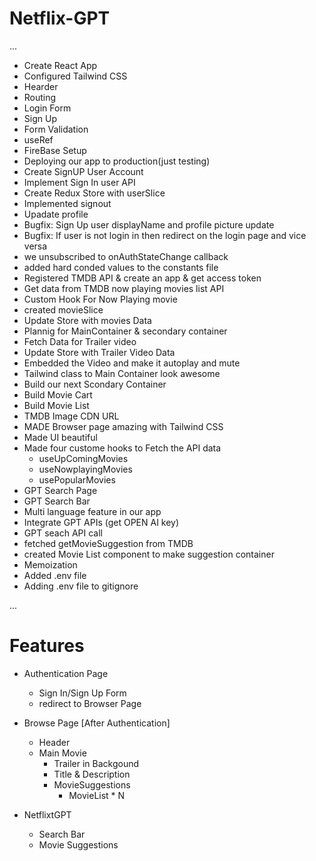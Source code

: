 # Netflix-GPT
...

- Create React App
- Configured Tailwind CSS
- Hearder
- Routing
- Login Form
- Sign Up
- Form Validation
- useRef
- FireBase Setup
- Deploying our app to production(just testing)
- Create SignUP User Account
- Implement Sign In user API
- Create Redux Store with userSlice
- Implemented signout 
- Upadate profile
- Bugfix: Sign Up user displayName and profile picture update
- Bugfix: If user is not login in then redirect on the login page and vice versa
- we unsubscribed to onAuthStateChange callback
- added hard conded values to the constants file
- Registered TMDB API & create an app & get access token
- Get data from TMDB now playing movies list API
- Custom Hook For Now Playing movie 
- created movieSlice 
- Update Store with movies Data 
- Plannig for MainContainer & secondary container
- Fetch Data for Trailer video
- Update Store with Trailer Video Data
- Embedded the Video and make it autoplay and mute
- Tailwind class to Main Container look awesome
- Build our next Scondary Container
- Build Movie Cart
- Build Movie List
- TMDB Image CDN URL
- MADE Browser page amazing with Tailwind CSS
- Made UI beautiful
- Made four custome hooks to Fetch the API data 
   - useUpComingMovies
   - useNowplayingMovies
   - usePopularMovies
- GPT Search Page
- GPT Search Bar
- Multi language feature in our app
- Integrate GPT APIs (get OPEN AI key)
- GPT seach API call
- fetched getMovieSuggestion from TMDB
- created Movie List component to make suggestion container
- Memoization
- Added .env file
- Adding .env file to gitignore







...
# Features

- Authentication Page
    - Sign In/Sign Up Form
    - redirect to Browser Page
- Browse Page [After Authentication]
    - Header
    - Main Movie
        - Trailer in Backgound
        - Title & Description
        - MovieSuggestions
            - MovieList * N 

- NetflixtGPT
    - Search Bar
    - Movie Suggestions

